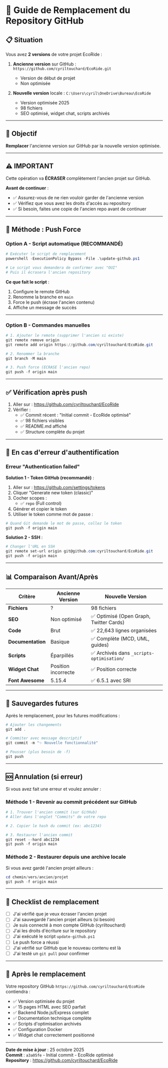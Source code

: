 # 🔄 Guide de Remplacement du Repository GitHub

## 📋 Situation

Vous avez **2 versions** de votre projet EcoRide :

1. **Ancienne version** sur GitHub : `https://github.com/cyriltouchard/EcoRide.git`
   - Version de début de projet
   - Non optimisée

2. **Nouvelle version** locale : `C:\Users\cyril\OneDrive\Bureau\EcoRide`
   - Version optimisée 2025
   - 98 fichiers
   - SEO optimisé, widget chat, scripts archivés

---

## 🎯 Objectif

**Remplacer** l'ancienne version sur GitHub par la nouvelle version optimisée.

---

## ⚠️ IMPORTANT

Cette opération va **ÉCRASER** complètement l'ancien projet sur GitHub. 

**Avant de continuer** :
- ✅ Assurez-vous de ne rien vouloir garder de l'ancienne version
- ✅ Vérifiez que vous avez les droits d'accès au repository
- ✅ Si besoin, faites une copie de l'ancien repo avant de continuer

---

## 🚀 Méthode : Push Force

### Option A - Script automatique (RECOMMANDÉ)

```powershell
# Exécuter le script de remplacement
powershell -ExecutionPolicy Bypass -File .\update-github.ps1

# Le script vous demandera de confirmer avec "OUI"
# Puis il écrasera l'ancien repository
```

**Ce que fait le script** :
1. Configure le remote GitHub
2. Renomme la branche en `main`
3. Force le push (écrase l'ancien contenu)
4. Affiche un message de succès

---

### Option B - Commandes manuelles

```powershell
# 1. Ajouter le remote (supprimer l'ancien si existe)
git remote remove origin
git remote add origin https://github.com/cyriltouchard/EcoRide.git

# 2. Renommer la branche
git branch -M main

# 3. Push force (ECRASE l'ancien repo)
git push -f origin main
```

---

## ✅ Vérification après push

1. Aller sur : https://github.com/cyriltouchard/EcoRide
2. Vérifier :
   - ✅ Commit récent : "Initial commit - EcoRide optimisé"
   - ✅ 98 fichiers visibles
   - ✅ README.md affiché
   - ✅ Structure complète du projet

---

## 🔐 En cas d'erreur d'authentification

### Erreur "Authentication failed"

**Solution 1 - Token GitHub (recommandé)** :

1. Aller sur : https://github.com/settings/tokens
2. Cliquer "Generate new token (classic)"
3. Cocher scopes :
   - ✅ `repo` (Full control)
4. Générer et copier le token
5. Utiliser le token comme mot de passe :

```powershell
# Quand Git demande le mot de passe, collez le token
git push -f origin main
```

**Solution 2 - SSH** :

```powershell
# Changer l'URL en SSH
git remote set-url origin git@github.com:cyriltouchard/EcoRide.git
git push -f origin main
```

---

## 📊 Comparaison Avant/Après

| Critère | Ancienne Version | Nouvelle Version |
|---------|------------------|------------------|
| **Fichiers** | ? | 98 fichiers |
| **SEO** | Non optimisé | ✅ Optimisé (Open Graph, Twitter Cards) |
| **Code** | Brut | ✅ 22,643 lignes organisées |
| **Documentation** | Basique | ✅ Complète (MCD, UML, guides) |
| **Scripts** | Éparpillés | ✅ Archivés dans `_scripts-optimisation/` |
| **Widget Chat** | Position incorrecte | ✅ Position correcte |
| **Font Awesome** | 5.15.4 | ✅ 6.5.1 avec SRI |

---

## 🔄 Sauvegardes futures

Après le remplacement, pour les futures modifications :

```powershell
# Ajouter les changements
git add .

# Commiter avec message descriptif
git commit -m "✨ Nouvelle fonctionnalité"

# Pousser (plus besoin de -f)
git push
```

---

## 🆘 Annulation (si erreur)

Si vous avez fait une erreur et voulez annuler :

### Méthode 1 - Revenir au commit précédent sur GitHub

```powershell
# 1. Trouver l'ancien commit (sur GitHub)
# Aller dans l'onglet "Commits" de votre repo

# 2. Copier le hash du commit (ex: abc1234)

# 3. Restaurer l'ancien commit
git reset --hard abc1234
git push -f origin main
```

### Méthode 2 - Restaurer depuis une archive locale

Si vous avez gardé l'ancien projet ailleurs :

```powershell
cd chemin/vers/ancien/projet
git push -f origin main
```

---

## 📝 Checklist de remplacement

- [ ] J'ai vérifié que je veux écraser l'ancien projet
- [ ] J'ai sauvegardé l'ancien projet ailleurs (si besoin)
- [ ] Je suis connecté à mon compte GitHub (cyriltouchard)
- [ ] J'ai les droits d'écriture sur le repository
- [ ] J'ai exécuté le script `update-github.ps1`
- [ ] Le push force a réussi
- [ ] J'ai vérifié sur GitHub que le nouveau contenu est là
- [ ] J'ai testé un `git pull` pour confirmer

---

## 🎉 Après le remplacement

Votre repository GitHub `https://github.com/cyriltouchard/EcoRide` contiendra :

- ✅ Version optimisée du projet
- ✅ 15 pages HTML avec SEO parfait
- ✅ Backend Node.js/Express complet
- ✅ Documentation technique complète
- ✅ Scripts d'optimisation archivés
- ✅ Configuration Docker
- ✅ Widget chat correctement positionné

---

**Date de mise à jour** : 25 octobre 2025  
**Commit** : `a3a05fe` - Initial commit - EcoRide optimisé  
**Repository** : https://github.com/cyriltouchard/EcoRide
